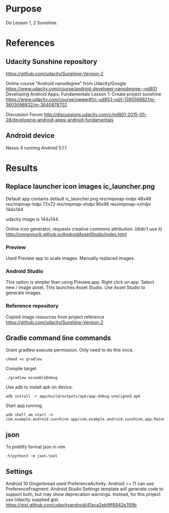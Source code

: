 # Purpose
Do Lesson 1, 2 Sunshine.

# References

## Udacity Sunshine repository
<https://github.com/udacity/Sunshine-Version-2>

Online course "Android nanodegree" from Udacity/Google  
<https://www.udacity.com/course/android-developer-nanodegree--nd801>  
Developing Android Apps: Fundamentals
Lesson 1: Create project sunshine
<https://www.udacity.com/course/viewer#!/c-ud853-nd/l-1395568821/e-3603098832/m-3640878702>

Discussion Forum
<http://discussions.udacity.com/c/nd801-2015-05-28/developing-android-apps-android-fundamentals>

## Android device
Nexus 4 running Android 5.1.1

# Results

## Replace launcher icon images ic_launcher.png
Default app contains default ic_launcher.png
res/mipmap-mdpi 48x48
res/mipmap-hdpi 72x72
res/mipmap-xhdpi 96x96
res/mipmap-xxhdpi 144x144

udacity image is 144x144.

Online icon generator, requests creative commons attribution. (didn't use it)
http://romannurik.github.io/AndroidAssetStudio/index.html

### Preview
Used Preview app to scale images.
Manually replaced images.

### Android Studio
This option is simpler than using Preview.app.
Right click on app.
Select new / image asset. This launches Asset Studio.
Use Asset Studio to generate images.

### Reference repository
Copied image resources from project reference
<https://github.com/udacity/Sunshine-Version-2>

## Gradle command line commands

Grant gradlew execute permission. Only need to do this once.

    chmod +x gradlew

Compile target

    ./gradlew assembleDebug

Use adb to install apk on device.

    adb install -r app/build/outputs/apk/app-debug-unaligned.apk

Start app running

    adb shell am start -n com.example.android.sunshine.app/com.example.android.sunshine.app.MainActivity

## json
To prettify format json in vim

    :%!python3 -m json.tool

## Settings
Android 10 Gingerbread used PreferenceActivity.
Android >= 11 can use PreferenceFragment.
Android Studio Settings template will generate code to support both, but may show deprecation warnings.
Instead, for this project use Udacity supplied gist.
<https://gist.github.com/udacityandroid/41aca2eb9ff6942e769b>

